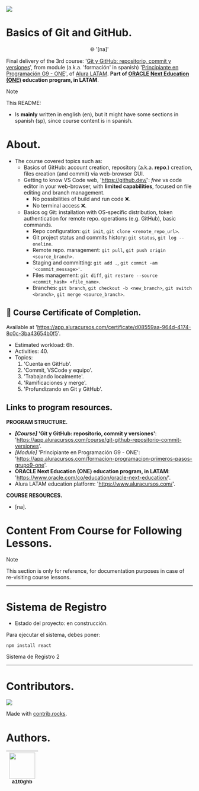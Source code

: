 <!-- Badges:
- Source: 'https://shields.io/docs/static-badges', 'https://shields.io/badges/static-badge'.
- HTML structure followed: 'https://github.com/facebook/docusaurus/blob/main/README.md?plain=1'.
- Badges with logos: 'https://shields.io/docs/logos', 'https://simpleicons.org/', 'https://github.com/simple-icons/simple-icons/blob/master/slugs.md'.
-->
<p align="left">
  <a href="#" onclick="return false;"><img src="https://img.shields.io/badge/STATUS-DONE-green?style=flat"/></a>
</p>

<!-- README structure followed:
- 'https://www.aluracursos.com/blog/como-escribir-un-readme-increible-en-tu-github/'.
- 'https://github.com/camilafernanda/GlicoCare/'.
- 'https://github.com/nasa/openmct/'.
- 'https://github.com/facebook/docusaurus'.
-->
# Basics of Git and GitHub.

<p align="center">
  🌐 '[na]'
</p>

Final delivery of the 3rd course: '[Git y GitHub: repositorio, commit y versiones](https://app.aluracursos.com/course/git-github-repositorio-commit-versiones)', from module (a.k.a. 'formación' in spanish) '[Principiante en Programación G9 - ONE](https://app.aluracursos.com/formacion-programacion-primeros-pasos-grupo9-one)', of [Alura LATAM](https://www.aluracursos.com/). <b>Part of [ORACLE Next Education (ONE)](https://www.oracle.com/co/education/oracle-next-education/) education program, in LATAM</b>.

<!-- Callouts:
- Improved format taken from examples in 'https://github.com/nasa/openmct/blob/master/README.md?plain=1'.
-->
> [!NOTE]
> This README:
> - Is **mainly** written in english (en), but it might have some sections in spanish (sp), since course content is in spanish.

# About.
- The course covered topics such as:
  - Basics of GitHub: account creation, repository (a.k.a. **repo**.) creation, files creation (and commit) via web-browser GUI.
  - Getting to know VS Code web, '<https://github.dev/>': *free* vs code editor in your web-browser, with **limited capabilities**, focused on file editing and branch management.
    - No possibilities of build and run code ❌.
    - No terminal access ❌.
  - Basics og Git: installation with OS-specific distribution, token authentication for remote repo. operations (e.g. GitHub), basic commands.
    - Repo configuration: `git init`, `git clone <remote_repo_url>`.
    - Git project status and commits history: `git status`, `git log --oneline`.
    - Remote repo. management: `git pull`, `git push origin <source_branch>`.
    - Staging and committing: `git add .`, `git commit -am '<commit_message>'`.
    - Files management: `git diff`, `git restore --source <commit_hash> <file_name>`.
    - Branches: `git branch`, `git checkout -b <new_branch>`, `git switch <branch>`, `git merge <source_branch>`.

## 🥇 Course Certificate of Completion.
Available at '<https://app.aluracursos.com/certificate/d08559aa-964d-4174-8c0c-3ba43654b0f5>'.
- Estimated workload: 6h.
- Activities: 40.
- Topics:
  1. 'Cuenta en GitHub'.
  2. 'Commit, VSCode y equipo'.
  3. 'Trabajando localmente'.
  4. 'Ramificaciones y merge'.
  5. 'Profundizando en Git y GitHub'.

## Links to program resources.

**PROGRAM STRUCTURE.**
- <b>*[Course]* 'Git y GitHub: repositorio, commit y versiones'</b>: '<https://app.aluracursos.com/course/git-github-repositorio-commit-versiones>'.
- *[Module]* 'Principiante en Programación G9 - ONE': '<https://app.aluracursos.com/formacion-programacion-primeros-pasos-grupo9-one>'.
- **ORACLE Next Education (ONE) education program, in LATAM**: '<https://www.oracle.com/co/education/oracle-next-education/>'.
- Alura LATAM education platform: '<https://www.aluracursos.com/>'.

**COURSE RESOURCES.**
- [na].

# Content From Course for Following Lessons.

> [!NOTE]
> This section is only for reference, for documentation purposes in case of re-visiting course lessons.

---

<h1>Sistema de Registro</h1>

- Estado del proyecto: en construcción.

Para ejecutar el sistema, debes poner:

```
npm install react
```

Sistema de Registro 2

---

<!-- Embed dynamic content (image) of contributors:
- 'https://dev.to/lacolaco/introducing-contributors-img-keep-contributors-in-readme-md-gci'.
- 'https://contrib.rocks/'.
- 'https://contrib.rocks/preview?repo=a1t0ghb%2Fcourses-oracle_one-git_y_github-d250728'
-->
# Contributors.

<a href="https://github.com/a1t0ghb/courses-oracle_one-git_y_github-d250728/graphs/contributors">
  <img src="https://contrib.rocks/image?repo=a1t0ghb/courses-oracle_one-git_y_github-d250728" />
</a>

Made with [contrib.rocks](https://contrib.rocks).

<!-- Authors table structure
- From repo: 'https://github.com/camilafernanda/GlicoCare/blob/main/README.md?plain=1'.
-->
# Authors.

| [<img src="https://avatars.githubusercontent.com/u/32377614?v=4" width=70><br><sub>a1t0ghb</sub>](https://github.com/a1t0ghb) |
| :---: |
